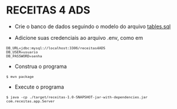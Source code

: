 # RECEITAS 4 ADS

<style>
code {
    zoom: 0.8;
}
</style>

- Crie o banco de dados seguindo o modelo do arquivo <a href="./tables.sql">tables.sql</a>  

- Adicione suas credenciais ao arquivo .env, como em
``` shell
DB_URL=jdbc:mysql://localhost:3306/receitas4ADS
DB_USER=usuario
DB_PASSWORD=senha
```

- Construa o programa 
``` shell
$ mvn package
```

- Execute o programa 
``` shell
$ java -cp ./target/receitas-1.0-SNAPSHOT-jar-with-dependencies.jar com.receitas.app.Server
```
